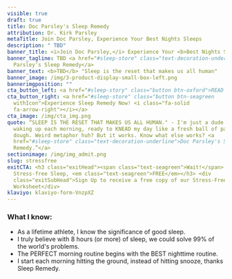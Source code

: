 ```yaml
---
visible: true
draft: true
title: Doc Parsley's Sleep Remedy
attribution: Dr. Kirk Parsley
metaTitle: Join Doc Parsley, Experience Your Best Nights Sleeps
description: " TBD"
banner_title: <i>Join Doc Parsley,</i> Experience Your <b>Best Nights Sleep</b>
banner_tagline: TBD <a href="#sleep-store" class="text-decoration-underline">Doc
  Parsley’s Sleep Remedy</a>
banner_text: <b>TBD</b> "Sleep is the reset that makes us all human"
banner_image: /img/3-product-display-small-box-left.png
bannerimgposition: ""
cta_button_left: <a href="#sleep-story" class="button btn-oxford">READ DOC’S SLEEP STORY</a>
cta_button_right: <a href="#sleep-store" class="button btn-seagreen
  withIcon">Experience Sleep Remedy Now! <i class="fa-solid
  fa-arrow-right"></i></a>
cta_image: /img/cta_img.png
quote: “SLEEP IS THE RESET THAT MAKES US ALL HUMAN." - I'm just a dude who loves
  waking up each morning, ready to KNEAD my day like a fresh ball of pasta
  dough. Weird metaphor huh? But it works. Know what else works? <a
  href="#sleep-store" class="text-decoration-underline">Doc Parsley's Sleep
  Remedy.”</a>
sectionimage: /img/img_admit.png
slug: stressfree
exitCTA: <h3 class="exitHead"><span class="text-seagreen">Wait!</span> Get
  Stress-free Sleep, <em class="text-seagreen">FREE</em></h3> <div
  class="exitSubHead">Sign Up to receive a free copy of our Stress-Free Sleep
  Worksheet</div>
klaviyo: klaviyo-form-VnzpXZ
---
```


### What I know:

- As a lifetime athlete, I know the significance of good sleep.
- I truly believe with 8 hours (or more) of sleep, we could solve 99% of the world's problems.
- The PERFECT morning routine begins with the BEST nighttime routine.
- I start each morning hitting the ground, instead of hitting snooze, thanks Sleep Remedy.
